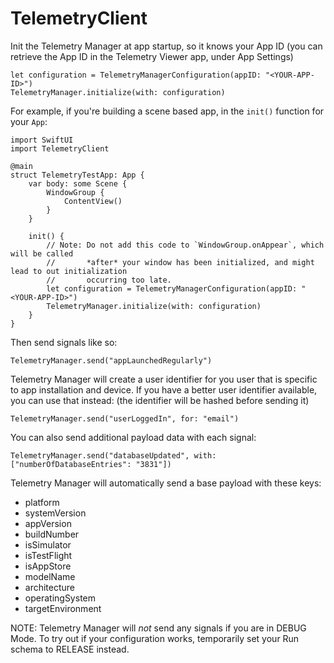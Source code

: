 # TelemetryClient

Init the Telemetry Manager at app startup, so it knows your App ID (you can retrieve the App ID in the Telemetry Viewer app, under App Settings)

````
let configuration = TelemetryManagerConfiguration(appID: "<YOUR-APP-ID>")
TelemetryManager.initialize(with: configuration)
````

For example, if you're building a scene based app, in the `init()` function for your `App`:

```
import SwiftUI
import TelemetryClient

@main
struct TelemetryTestApp: App {
    var body: some Scene {
        WindowGroup {
            ContentView()
        }
    }
    
    init() {
        // Note: Do not add this code to `WindowGroup.onAppear`, which will be called 
        //       *after* your window has been initialized, and might lead to out initialization
        //       occurring too late.
        let configuration = TelemetryManagerConfiguration(appID: "<YOUR-APP-ID>")
        TelemetryManager.initialize(with: configuration)
    }
}
```

Then send signals like so: 

```
TelemetryManager.send("appLaunchedRegularly")
```

Telemetry Manager will create a user identifier for you user that is specific to app installation and device. If you have a better user identifier available, you can use that instead: (the identifier will be hashed before sending it) 

```
TelemetryManager.send("userLoggedIn", for: "email")
```

You can also send additional payload data with each signal:

```
TelemetryManager.send("databaseUpdated", with: ["numberOfDatabaseEntries": "3831"])
```

Telemetry Manager will automatically send a base payload with these keys: 

- platform
- systemVersion
- appVersion
- buildNumber
- isSimulator
- isTestFlight
- isAppStore 
- modelName
- architecture
- operatingSystem
- targetEnvironment

NOTE: Telemetry Manager will *not* send any signals if you are in DEBUG Mode. To try out if your configuration works, temporarily
set your Run schema to RELEASE instead. 
